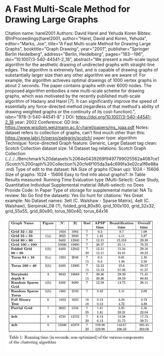 # A Fast Multi-Scale Method for Drawing Large Graphs

Citation name: harel2001
Authors: David Harel and Yehuda Koren
Bibtex: @InProceedings{harel2001,
author="Harel, David
and Koren, Yehuda",
editor="Marks, Joe",
title="A Fast Multi-scale Method for Drawing Large Graphs",
booktitle="Graph Drawing",
year="2001",
publisher="Springer Berlin Heidelberg",
address="Berlin, Heidelberg",
pages="183--196",
doi=”10.1007/3-540-44541-2_18”,
abstract="We present a multi-scale layout algorithm for the aesthetic drawing of undirected graphs with straight-line edges. The algorithm is extremely fast, and is capable of drawing graphs of substantially larger size than any other algorithm we are aware of. For example, the algorithm achieves optimal drawings of 1000 vertex graphs in about 2 seconds. The paper contains graphs with over 6000 nodes. The proposed algorithm embodies a new multi-scale scheme for drawing graphs, which was motivated by the recently published multi-scale algorithm of Hadany and Harel [7]. It can significantly improve the speed of essentially any force-directed method (regardless of that method's ability of drawing weighted graphs or the continuity of its cost-function).",
isbn="978-3-540-44541-8"
}
DOI: https://doi.org/10.1007/3-540-44541-2_18
year: 2002
Conference: GD
link: https://www.wisdom.weizmann.ac.il/~harel/papers/ms_jgaa.pdf
Notes: dataset refers to collection of graphs, can’t find much other than this: https://www.labri.fr/perso/pelegrin/scotch/
paper type: algorithm
Technique: force-directed
Graph feature: Generic, Large
Dataset tag clean: Scotch Collection
dataset size: 14
Dataset tag relations: Scotch Graph Collection (../../../Benchmark%20datasets%2064e0439269f9497799025562a4087ce1/Scotch%20Graph%20Collection%20cfe6f105da3a4c699fa3e02ca1f6e88a.md)
Type of edit to the dataset: NA
Size of graphs (Clean up): 1024 - 15606
Size of graphs: 1024 - 15606
Easy to find info about graphs?: In Table
Results measured: Running Time
Evaluation type (Multi-Select): Case Study, Quantitative Individual
Supplemental material (Multi-select): no
Does Provide Code: In Paper
Type of storage for supplemental material: NA
To review: No
Go find the datasets: Yes
Go hunt for citations: Yes
Great example: No
Dataset names: 3elt (C. Walshaw - Sparse Matrix), 4elt (C. Walshaw), Sierpinski_08 (?), folded_grid_80x80, grid_100x100, grid_32x32, grid_55x55, grid_80x80, torus_160x40, torus_64x16

![Untitled](A%20Fast%20Multi-Scale%20Method%20for%20Drawing%20Large%20Graphs%20fdc9e1d148bc4fcd848d8b4cc959cdfd/Untitled.png)